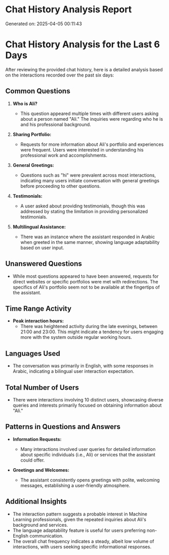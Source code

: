 # Chat History Analysis Report
Generated on: 2025-04-05 00:11:43

# Chat History Analysis for the Last 6 Days

After reviewing the provided chat history, here is a detailed analysis based on the interactions recorded over the past six days:

## Common Questions

1. **Who is Ali?**
   - This question appeared multiple times with different users asking about a person named "Ali." The inquiries were regarding who he is and his professional background.

2. **Sharing Portfolio:**
   - Requests for more information about Ali's portfolio and experiences were frequent. Users were interested in understanding his professional work and accomplishments.

3. **General Greetings:**
   - Questions such as "hi" were prevalent across most interactions, indicating many users initiate conversation with general greetings before proceeding to other questions.

4. **Testimonials:**
   - A user asked about providing testimonials, though this was addressed by stating the limitation in providing personalized testimonials.

5. **Multilingual Assistance:**
   - There was an instance where the assistant responded in Arabic when greeted in the same manner, showing language adaptability based on user input.

## Unanswered Questions

- While most questions appeared to have been answered, requests for direct websites or specific portfolios were met with redirections. The specifics of Ali's portfolio seem not to be available at the fingertips of the assistant.

## Time Range Activity

- **Peak interaction hours:** 
  - There was heightened activity during the late evenings, between 21:00 and 23:00. This might indicate a tendency for users engaging more with the system outside regular working hours.

## Languages Used

- The conversation was primarily in English, with some responses in Arabic, indicating a bilingual user interaction expectation.

## Total Number of Users

- There were interactions involving 10 distinct users, showcasing diverse queries and interests primarily focused on obtaining information about "Ali."

## Patterns in Questions and Answers

- **Information Requests:**
   - Many interactions involved user queries for detailed information about specific individuals (i.e., Ali) or services that the assistant could offer.
  
- **Greetings and Welcomes:**
   - The assistant consistently opens greetings with polite, welcoming messages, establishing a user-friendly atmosphere.

## Additional Insights

- The interaction pattern suggests a probable interest in Machine Learning professionals, given the repeated inquiries about Ali's background and services.
- The language adaptability feature is useful for users preferring non-English communication.
- The overall chat frequency indicates a steady, albeit low volume of interactions, with users seeking specific informational responses.
